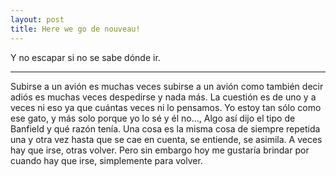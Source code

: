 ```yaml
---
layout: post
title: Here we go de nouveau!
---
```


Y no escapar si no se sabe dónde ir.

-----



Subirse a un avión es muchas veces subirse a un avión como también decir adiós es muchas veces despedirse y nada más. La cuestión es de uno y a veces ni eso ya que cuántas veces ni lo pensamos. Yo estoy tan sólo como ese gato, y más solo porque yo lo sé y él no..., Algo así dijo el tipo de Banfield y qué razón tenía. Una cosa es la misma cosa de siempre repetida una y otra vez hasta que se cae en cuenta, se entiende, se asimila.
A veces hay que irse, otras volver. Pero sin embargo hoy me gustaría brindar por cuando hay que irse, simplemente para volver.